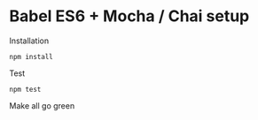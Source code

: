 # Babel ES6 + Mocha / Chai setup

Installation

```
npm install 
```

Test

```
npm test
```

Make all go green